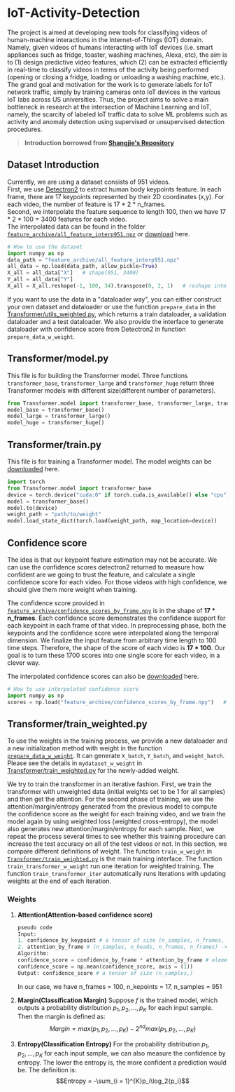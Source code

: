 # IoT-Activity-Detection
 The project is aimed at developing new tools for classifying videos of human-machine interactions in the Internet-of-Things (IOT) domain. Namely, given videos of humans interacting with IoT devices (i.e. smart appliances such as fridge, toaster, washing machines, Alexa, etc), the aim is to (1) design predictive video features, which (2) can be extracted efficiently in real-time to classify videos in terms of the activity being performed (opening or closing a fridge, loading or unloading a washing machine, etc.). The grand goal and motivation for the work is to generate labels for IoT network traffic, simply by training cameras onto IoT devices in the various IoT labs across US universities. Thus, the project aims to solve a main bottleneck in research at the intersection of Machine Learning and IoT, namely, the scarcity of labeled IoT traffic data to solve ML problems such as activity and anomaly detection using supervised or unsupervised detection procedures. 


> **Introduction borrowed from [Shangjie's Repository](https://github.com/aJay0422/IoT-Activity-Detection-Clean)**


## Dataset Introduction
Currently, we are using a dataset consists of 951 videos.  
First, we use [Detectron2](https://github.com/facebookresearch/detectron2) to extract human body keypoints feature.
In each frame, there are 17 keypoints represented by their 2D coordinates (x,y). For each video,
the number of feature is 17 * 2 * n_frames.  
Second, we interpolate the feature sequence to length 100, then we have 17 * 2 * 100 = 3400 features for each video.  
The interpolated data can be found in the folder [`feature_archive/all_feature_interp951.npz`]() or [download](https://drive.google.com/drive/folders/1Wmhi-ftV_buR9jFlPW0u4IR6F3idyr5G?usp=sharing)
here. 
```python
# How to use the dataset
import numpy as np
data_path = "feature_archive/all_feature_interp951.npz"
all_data = np.load(data_path, allow_pickle=True)
X_all = all_data["X"]   # shape(951, 3400)
Y_all = all_data["Y"]
X_all = X_all.reshape(-1, 100, 34).transpose(0, 2, 1)   # reshape into (951, 34, 100)
```
If you want to use the data in a "dataloader way", you can either construct your own dataset and dataloader or 
use the function `prepare_data` in the [Transformer/utils_weighted.py](https://github.com/kl3259/IoT-Activity-Detection/blob/main/doc/Transformer/utils_weighted.py), which returns a train dataloader, a validation dataloader and a test dataloader. We also provide the interface to generate dataloader with confidence score from Detectron2 in function `prepare_data_w_weight`.

## Transformer/model.py
This file is for building the Transformer model. Three functions `transformer_base`,
`transformer_large` and `transformer_huge` return three Transformer models with
different size(different number of parameters).  
```python
from Transformer.model import transformer_base, transformer_large, transformer_huge
model_base = transformer_base()
model_large = transformer_large()
model_huge = transformer_huge()
```

## Transformer/train.py
This file is for training a Transformer model. The model weights can be [downloaded](https://drive.google.com/drive/folders/1Wmhi-ftV_buR9jFlPW0u4IR6F3idyr5G?usp=sharing) here.
```python
import torch
from Transformer.model import transformer_base
device = torch.device("cuda:0" if torch.cuda.is_available() else "cpu")
model = transformer_base()
model.to(device)
weight_path = "path/to/weight"
model.load_state_dict(torch.load(weight_path, map_location=device))
```

## Confidence score
The idea is that our keypoint feature estimation may not be accurate. We can use the confidence scores detectron2 returned to measure how confident are we going to trust the feature, and calculate a single confidence score for each video. For those videos with high confidence, we should give them more weight when training.  

The confidence score provided in [`feature_archive/confidence_scores_by_frame.npy`](https://github.com/kl3259/IoT-Activity-Detection/blob/main/feature_archive/confidence_scores_by_frame.npy) is in the shape of __17 * n_frames__. Each confidence score demonstrates the confidence support for each keypoint in each frame of that video. In preprocessing phase, both the keypoints and the confidence score were interpolated along the temporal dimension. We finalize the input feature from arbitrary time length to 100 time steps. Therefore, the shape of the score of each video is __17 * 100__. Our goal is to turn these 1700 scores into one single score for each video, in a clever way.
  
The interpolated confidence scores can also be [downloaded](https://drive.google.com/drive/folders/1Wmhi-ftV_buR9jFlPW0u4IR6F3idyr5G?usp=sharing) here.

```python
# How to use interpolated confidence score
import numpy as np
scores = np.load("feature_archive/confidence_scores_by_frame.npy")   # shape(951, 100, 17)
```


## Transformer/train_weighted.py
To use the weights in the training process, we provide a new dataloader and a new initialization method with weight in the function [`prepare_data_w_weight`](https://github.com/kl3259/IoT-Activity-Detection/blob/main/doc/Transformer/utils_weighted.py). It can generate `X_batch`, `Y_batch`, and `weight_batch`. Please see the details in `mydataset_w_weight` in [Transformer/train_weighted.py](https://github.com/kl3259/IoT-Activity-Detection/blob/main/doc/Transformer/train_weighted.py) for the newly-added weight.

We try to train the transformer in an iterative fashion. First, we train the transformer with unweighted data (initial weights set to be 1 for all samples) and then get the attention. For the second phase of training, we use the attention/margin/entropy generated from the previous model to compute the confidence score as the weight for each training video, and we train the model again by using weighted loss (weighted cross-entropy), the model also generates new attention/margin/entropy for each sample. Next, we repeat the process several times to see whether this training procedure can increase the test accuracy on all of the test videos or not. In this section, we compare different definitions of weight. The function `train_w_weight` in [`Transformer/train_weighted.py`]()  is the main training interface. The function `train_transformer_w_weight` run one iteration for weighted training. The function `train_transformer_iter` automatically runs iterations with updating weights at the end of each iteration. 

### **Weights**

1. **Attention(Attention-based confidence score)**
    ```python
    pseudo code
    Input: 
    1. confidence_by_keypoint # a tensor of size (n_samples, n_frames, n_keypoints) -> average through keypoints -> (n_samples, n_frames)
    2. attention_by_frame # (n_samples, n_heads, n_frames, n_frames) -> average through attention heads -> (n_samples, n_frames, n_frames) -> average through frames -> (n_samples, n_frames)
    Algorithm:
    confidence_score = confidence_by_frame * attention_by_frame # elementwise product
    confidence_score = np.mean(confidence_score, axis = (1))
    Output: confidence_score # a tensor of size (n_samples,)
    ```
   In our case, we have n_frames = 100, n_kepoints = 17, n_samples = 951

2. **Margin(Classification Margin)**
    Suppose $f$ is the trained model, which outputs a probability distribution $p_1, p_2, ..., p_K$ for each input sample. Then the margin is defined as:
    $$Margin = max(p_1, p_2, ..., p_K) - 2^{nd}max(p_1, p_2, ..., p_K)$$

3. **Entropy(Classification Entropy)**
    For the probability distribution $p_1, p_2, ..., p_K$ for each input sample, we can also measure the confidence by entropy. The lower the entropy is, the more confident a prediction would be. The definition is:
    $$Entropy = -\sum_{i = 1}^{K}p_i\log_2{p_i}$$



